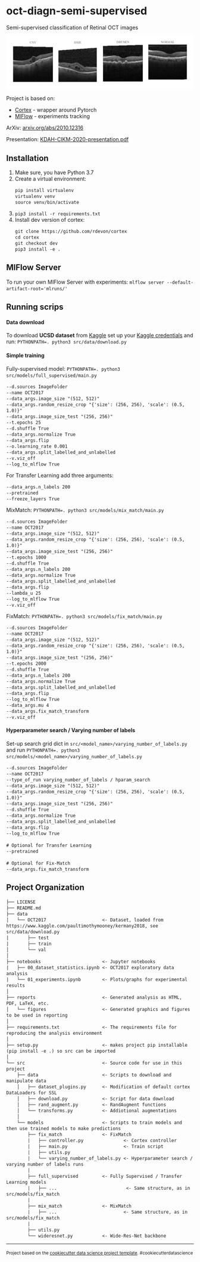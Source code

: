 oct-diagn-semi-supervised
==============================

Semi-supervised classification of Retinal OCT images

<img src="reports/figures/dataset_sample.png" alt="drawing" width="800"/>

Project is based on:
- [Cortex](https://github.com/rdevon/cortex) - wrapper around Pytorch
- [MlFlow](https://mlflow.org/) - experiments tracking

ArXiv: [arxiv.org/abs/2010.12316](https://arxiv.org/abs/2010.12316)

Presentation: [KDAH-CIKM-2020-presentation.pdf](https://github.com/Valentyn1997/oct-diagn-semi-supervised/blob/master/reports/KDAH-CIKM-2020-presentation.pdf)

Installation
------------

1. Make sure, you have Python 3.7
2. Create a virtual environment:
    ```console
    pip install virtualenv
    virtualenv venv
    source venv/bin/activate
    ```
3. `pip3 install -r requirements.txt`
4. Install dev version of cortex:
    ```console
    git clone https://github.com/rdevon/cortex
    cd cortex
    git checkout dev
    pip3 install -e .
    ```
   
MlFlow Server
------------
To run your own MlFlow Server with experiments:
`mlflow server --default-artifact-root='mlruns/'`

Running scrips
------------

#### Data download
To download **UCSD dataset** from [Kaggle](https://www.kaggle.com/paultimothymooney/kermany2018) set up your [Kaggle credentials](https://www.kaggle.com/docs/api) and run:
`PYTHONPATH=. python3 src/data/download.py`

#### Simple training

Fully-supervised model: `PYTHONPATH=. python3 src/models/full_supervised/main.py`

    --d.sources ImageFolder 
    --name OCT2017 
    --data_args.image_size "(512, 512)" 
    --data_args.random_resize_crop "{'size': (256, 256), 'scale': (0.5, 1.0)}" 
    --data_args.image_size_test "(256, 256)" 
    --t.epochs 25 
    --d.shuffle True 
    --data_args.normalize True 
    --data_args.flip 
    --o.learning_rate 0.001 
    --data_args.split_labelled_and_unlabelled 
    --v.viz_off 
    --log_to_mlflow True
    
For Transfer Learning add three arguments: 

    --data_args.n_labels 200 
    --pretrained 
    --freeze_layers True

MixMatch: `PYTHONPATH=. python3 src/models/mix_match/main.py` 

    --d.sources ImageFolder 
    --name OCT2017 
    --data_args.image_size "(512, 512)" 
    --data_args.random_resize_crop "{'size': (256, 256), 'scale': (0.5, 1.0)}" 
    --data_args.image_size_test "(256, 256)" 
    --t.epochs 1000 
    --d.shuffle True 
    --data_args.n_labels 200 
    --data_args.normalize True 
    --data_args.split_labelled_and_unlabelled 
    --data_args.flip 
    --lambda_u 25 
    --log_to_mlflow True 
    --v.viz_off
            
FixMatch: `PYTHONPATH=. python3 src/models/fix_match/main.py` 
                
    --d.sources ImageFolder 
    --name OCT2017 
    --data_args.image_size "(512, 512)" 
    --data_args.random_resize_crop "{'size': (256, 256), 'scale': (0.5, 1.0)}" 
    --data_args.image_size_test "(256, 256)" 
    --t.epochs 2000 
    --d.shuffle True 
    --data_args.n_labels 200 
    --data_args.normalize True 
    --data_args.split_labelled_and_unlabelled 
    --data_args.flip 
    --log_to_mlflow True 
    --data_args.mu 4 
    --data_args.fix_match_transform 
    --v.viz_off

#### Hyperparameter search / Varying number of labels

Set-up search grid dict in `src/<model_name>/varying_number_of_labels.py` and run
`PYTHONPATH=. python3 src/models/<model_name>/varying_number_of_labels.py`

    --d.sources ImageFolder 
    --name OCT2017 
    --type_of_run varying_number_of_labels / hparam_search
    --data_args.image_size "(512, 512)" 
    --data_args.random_resize_crop "{'size': (256, 256), 'scale': (0.5, 1.0)}" 
    --data_args.image_size_test "(256, 256)" 
    --d.shuffle True 
    --data_args.normalize True 
    --data_args.split_labelled_and_unlabelled 
    --data_args.flip 
    --log_to_mlflow True 
    
    # Optional for Transfer Learning
    --pretrained
    
    # Optional for Fix-Match
    --data_args.fix_match_transform

Project Organization
------------

    ├── LICENSE
    ├── README.md 
    ├── data
    │   └── OCT2017                     <- Dataset, loaded from https://www.kaggle.com/paultimothymooney/kermany2018, see src/data/download.py
    |       ├── test      
    |       ├── train     
    │       └── val       
    │
    ├── notebooks                       <- Jupyter notebooks
    |   ├── 00_dataset_statistics.ipynb <- OCT2017 exploratory data analysis
    |   └── 01_experiments.ipynb        <- Plots/graphs for experimental results  
    │
    ├── reports                         <- Generated analysis as HTML, PDF, LaTeX, etc.
    │   └── figures                     <- Generated graphics and figures to be used in reporting
    │
    ├── requirements.txt                <- The requirements file for reproducing the analysis environment
    │
    ├── setup.py                        <- makes project pip installable (pip install -e .) so src can be imported
    │
    └── src                             <- Source code for use in this project
        ├── data                        <- Scripts to download and manipulate data
        │   ├── dataset_plugins.py      <- Modification of default cortex DataLoaders for SSL
        │   ├── download.py             <- Script for data download
        │   ├── rand_augment.py         <- RandAugment functions
        │   └── transforms.py           <- Addiotional augmentations
        │
        └── models                      <- Scripts to train models and then use trained models to make predictions
            ├── fix_match               <- FixMatch
            |   ├── controller.py               <- Cortex controller 
            |   ├── main.py                     <- Train script 
            |   ├── utils.py            
            |   └── varying_number_of_labels.py <- Hyperparameter search / varying number of labels runs
            |   
            ├── full_supervised         <- Fully Supervised / Transfer Learning models
            |   ├── ...                          <- Same structure, as in src/models/fix_match
            |
            ├── mix_match               <- MixMatch
            |   ├── ...                         <- Same structure, as in src/models/fix_match
            |
            ├── utils.py
            └── wideresnet.py           <- Wide-Res-Net backbone
--------

<p><small>Project based on the <a target="_blank" href="https://drivendata.github.io/cookiecutter-data-science/">cookiecutter data science project template</a>. #cookiecutterdatascience</small></p>
